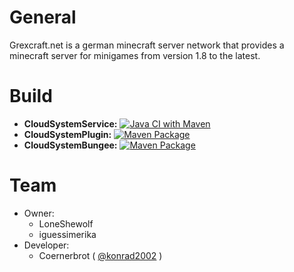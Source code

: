 # General

Grexcraft.net is a german minecraft server network that provides a minecraft server for minigames from version 1.8 to the latest.

# Build

- **CloudSystemService:**
  [![Java CI with Maven](https://github.com/GrexCraft/CloudSystemService/actions/workflows/main.yml/badge.svg?branch=master)](https://github.com/GrexCraft/CloudSystemService/actions/workflows/main.yml)
- **CloudSystemPlugin:**
  [![Maven Package](https://github.com/GrexCraft/CloudSystemPlugin/actions/workflows/maven-publish.yml/badge.svg?branch=master)](https://github.com/GrexCraft/CloudSystemPlugin/actions/workflows/maven-publish.yml)
- **CloudSystemBungee:**
  [![Maven Package](https://github.com/GrexCraft/CloudSystemBungee/actions/workflows/maven-publish.yml/badge.svg?branch=master)](https://github.com/GrexCraft/CloudSystemBungee/actions/workflows/maven-publish.yml)

# Team

 - Owner:
   - LoneShewolf
   - iguessimerika
 - Developer:
   - Coernerbrot ( [@konrad2002](https://weiss-konrad.de) )

